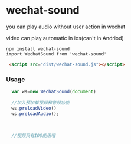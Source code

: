 # wechat-sound

you can play audio without user action in wechat

video can play automatic in ios(can't in Andriod)

```
npm install wechat-sound
import WechatSound from 'wechat-sound'

```

``` html
 <script src="dist/wechat-sound.js"></script>
``` 

### Usage
```javascript
  var ws=new WechatSound(document)
  
  //加入预加载视频和音频功能
  ws.preloadVideo()
  ws.preloadAudio();
  
  
  
  //视频只有IOS能用哦
  
  
```